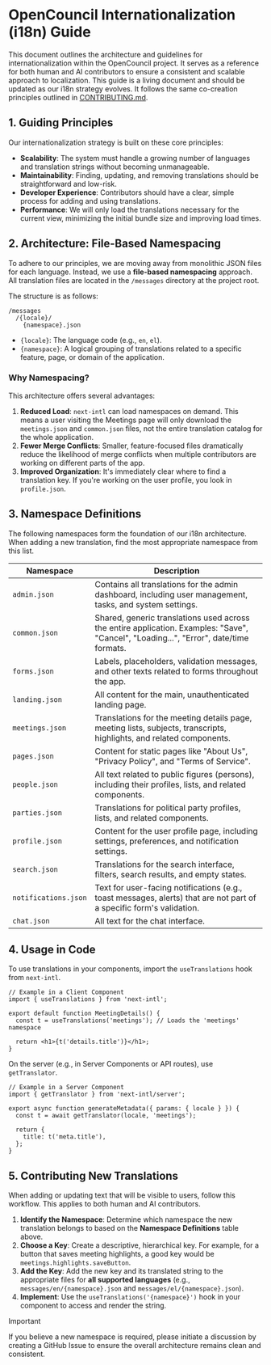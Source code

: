 # OpenCouncil Internationalization (i18n) Guide

This document outlines the architecture and guidelines for internationalization within the OpenCouncil project. It serves as a reference for both human and AI contributors to ensure a consistent and scalable approach to localization. This guide is a living document and should be updated as our i18n strategy evolves. It follows the same co-creation principles outlined in [CONTRIBUTING.md](./CONTRIBUTING.md).

## 1. Guiding Principles

Our internationalization strategy is built on these core principles:

-   **Scalability**: The system must handle a growing number of languages and translation strings without becoming unmanageable.
-   **Maintainability**: Finding, updating, and removing translations should be straightforward and low-risk.
-   **Developer Experience**: Contributors should have a clear, simple process for adding and using translations.
-   **Performance**: We will only load the translations necessary for the current view, minimizing the initial bundle size and improving load times.

## 2. Architecture: File-Based Namespacing

To adhere to our principles, we are moving away from monolithic JSON files for each language. Instead, we use a **file-based namespacing** approach. All translation files are located in the `/messages` directory at the project root.

The structure is as follows:

```
/messages
  /{locale}/
    {namespace}.json
```

-   `{locale}`: The language code (e.g., `en`, `el`).
-   `{namespace}`: A logical grouping of translations related to a specific feature, page, or domain of the application.

### Why Namespacing?

This architecture offers several advantages:

1.  **Reduced Load**: `next-intl` can load namespaces on demand. This means a user visiting the Meetings page will only download the `meetings.json` and `common.json` files, not the entire translation catalog for the whole application.
2.  **Fewer Merge Conflicts**: Smaller, feature-focused files dramatically reduce the likelihood of merge conflicts when multiple contributors are working on different parts of the app.
3.  **Improved Organization**: It's immediately clear where to find a translation key. If you're working on the user profile, you look in `profile.json`.

## 3. Namespace Definitions

The following namespaces form the foundation of our i18n architecture. When adding a new translation, find the most appropriate namespace from this list.

| Namespace          | Description                                                                                                                              |
| ------------------ | ---------------------------------------------------------------------------------------------------------------------------------------- |
| `admin.json`       | Contains all translations for the admin dashboard, including user management, tasks, and system settings.                                |
| `common.json`      | Shared, generic translations used across the entire application. Examples: "Save", "Cancel", "Loading...", "Error", date/time formats.   |
| `forms.json`       | Labels, placeholders, validation messages, and other texts related to forms throughout the app.                                          |
| `landing.json`     | All content for the main, unauthenticated landing page.                                                                                  |
| `meetings.json`    | Translations for the meeting details page, meeting lists, subjects, transcripts, highlights, and related components.                     |
| `pages.json`       | Content for static pages like "About Us", "Privacy Policy", and "Terms of Service".                                                      |
| `people.json`      | All text related to public figures (persons), including their profiles, lists, and related components.                                   |
| `parties.json`     | Translations for political party profiles, lists, and related components.                                                                |
| `profile.json`     | Content for the user profile page, including settings, preferences, and notification settings.                                           |
| `search.json`      | Translations for the search interface, filters, search results, and empty states.                                                        |
| `notifications.json` | Text for user-facing notifications (e.g., toast messages, alerts) that are not part of a specific form's validation.              |
| `chat.json`        | All text for the chat interface.                                                                                                         |

## 4. Usage in Code

To use translations in your components, import the `useTranslations` hook from `next-intl`.

```tsx
// Example in a Client Component
import { useTranslations } from 'next-intl';

export default function MeetingDetails() {
  const t = useTranslations('meetings'); // Loads the 'meetings' namespace

  return <h1>{t('details.title')}</h1>;
}
```

On the server (e.g., in Server Components or API routes), use `getTranslator`.

```tsx
// Example in a Server Component
import { getTranslator } from 'next-intl/server';

export async function generateMetadata({ params: { locale } }) {
  const t = await getTranslator(locale, 'meetings');

  return {
    title: t('meta.title'),
  };
}
```

## 5. Contributing New Translations

When adding or updating text that will be visible to users, follow this workflow. This applies to both human and AI contributors.

1.  **Identify the Namespace**: Determine which namespace the new translation belongs to based on the **Namespace Definitions** table above.
2.  **Choose a Key**: Create a descriptive, hierarchical key. For example, for a button that saves meeting highlights, a good key would be `meetings.highlights.saveButton`.
3.  **Add the Key**: Add the new key and its translated string to the appropriate files for **all supported languages** (e.g., `messages/en/{namespace}.json` and `messages/el/{namespace}.json`).
4.  **Implement**: Use the `useTranslations('{namespace}')` hook in your component to access and render the string.

> [!IMPORTANT]
> If you believe a new namespace is required, please initiate a discussion by creating a GitHub Issue to ensure the overall architecture remains clean and consistent. 